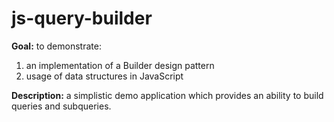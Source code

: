 # js-query-builder

**Goal:** to demonstrate:
1. an implementation of a Builder design pattern
2. usage of data structures in JavaScript 

**Description:** a simplistic demo application which provides an ability to build queries and subqueries.   
